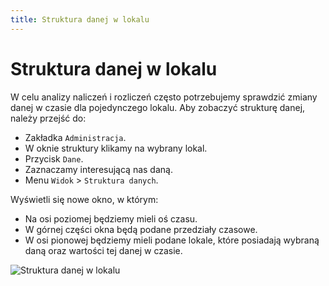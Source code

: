 ```yaml
---
title: Struktura danej w lokalu
---
```

# Struktura danej w lokalu

W celu analizy naliczeń i rozliczeń często potrzebujemy sprawdzić zmiany danej w czasie dla pojedynczego lokalu. Aby zobaczyć strukturę danej, należy przejść do:

- Zakładka `Administracja`.
- W oknie struktury klikamy na wybrany lokal.
- Przycisk `Dane`.
- Zaznaczamy interesującą nas daną.
- Menu `Widok` > `Struktura danych`.

Wyświetli się nowe okno, w którym:

- Na osi poziomej będziemy mieli oś czasu.
- W górnej części okna będą podane przedziały czasowe.
- W osi pionowej będziemy mieli podane lokale, które posiadają wybraną daną oraz wartości tej danej w czasie.

![Struktura danej w lokalu](danawlokalu.gif)